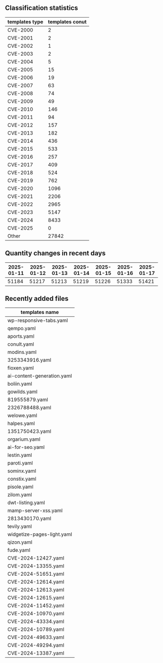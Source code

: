 ## Classification statistics
| templates type | templates conut | 
| --- | --- |
| CVE-2000 | 2 |
| CVE-2001 | 2 |
| CVE-2002 | 1 |
| CVE-2003 | 2 |
| CVE-2004 | 5 |
| CVE-2005 | 15 |
| CVE-2006 | 19 |
| CVE-2007 | 63 |
| CVE-2008 | 74 |
| CVE-2009 | 49 |
| CVE-2010 | 146 |
| CVE-2011 | 94 |
| CVE-2012 | 157 |
| CVE-2013 | 182 |
| CVE-2014 | 436 |
| CVE-2015 | 533 |
| CVE-2016 | 257 |
| CVE-2017 | 409 |
| CVE-2018 | 524 |
| CVE-2019 | 762 |
| CVE-2020 | 1096 |
| CVE-2021 | 2206 |
| CVE-2022 | 2965 |
| CVE-2023 | 5147 |
| CVE-2024 | 8433 |
| CVE-2025 | 0 |
| Other | 27842 |
## Quantity changes in recent days
|2025-01-11 | 2025-01-12 | 2025-01-13 | 2025-01-14 | 2025-01-15 | 2025-01-16 | 2025-01-17|
|--- | ------ | ------ | ------ | ------ | ------ | ---|
|51184 | 51217 | 51213 | 51219 | 51226 | 51333 | 51421|
## Recently added files
| templates name | 
| --- |
| wp-responsive-tabs.yaml |
| qempo.yaml |
| aports.yaml |
| conult.yaml |
| modins.yaml |
| 3253343916.yaml |
| fioxen.yaml |
| ai-content-generation.yaml |
| boliin.yaml |
| gowilds.yaml |
| 819555879.yaml |
| 2326788488.yaml |
| welowe.yaml |
| halpes.yaml |
| 1351750423.yaml |
| orgarium.yaml |
| ai-for-seo.yaml |
| lestin.yaml |
| paroti.yaml |
| sominx.yaml |
| constix.yaml |
| pisole.yaml |
| zilom.yaml |
| dwt-listing.yaml |
| mamp-server-xss.yaml |
| 2813430170.yaml |
| tevily.yaml |
| widgetize-pages-light.yaml |
| qizon.yaml |
| fude.yaml |
| CVE-2024-12427.yaml |
| CVE-2024-13355.yaml |
| CVE-2024-51651.yaml |
| CVE-2024-12614.yaml |
| CVE-2024-12613.yaml |
| CVE-2024-12615.yaml |
| CVE-2024-11452.yaml |
| CVE-2024-10970.yaml |
| CVE-2024-43334.yaml |
| CVE-2024-10789.yaml |
| CVE-2024-49633.yaml |
| CVE-2024-49294.yaml |
| CVE-2024-13387.yaml |
